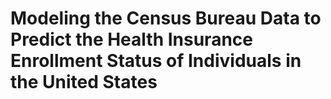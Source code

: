 # Modeling the Census Bureau Data to Predict the Health Insurance Enrollment Status of Individuals in the United States 
